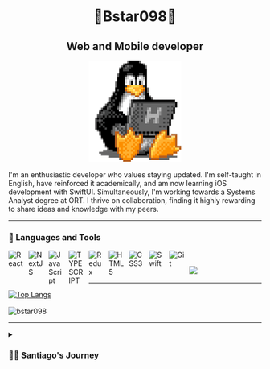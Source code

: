 
   <h1 align="center">  💫Bstar098💫 </h1>


   <h2 align="center"> Web and Mobile developer </h2>



   <p align="center">
   <img  src="https://github.com/BStar098/softwareDevelopmentGif/blob/main/linux-computer.gif"/>
   </p>

I'm an enthusiastic developer who values staying updated. I'm self-taught in English, have reinforced it academically, and am now learning iOS development with SwiftUI. Simultaneously, I'm working towards a Systems Analyst degree at ORT. I thrive on collaboration, finding it highly rewarding to share ideas and knowledge with my peers.

---

### 🧰 Languages and Tools

<img align="left" alt="React" width="30px" style="padding-right:10px;" src="https://cdn.jsdelivr.net/gh/devicons/devicon/icons/react/react-original.svg" />
<img align="left" alt="NextJS" width="30px" style="padding-right:10px;" src="https://cdn.jsdelivr.net/gh/devicons/devicon/icons/nextjs/nextjs-original.svg" />
<img align="left" alt="JavaScript" width="30px" style="padding-right:10px;" src="https://cdn.jsdelivr.net/gh/devicons/devicon/icons/javascript/javascript-plain.svg" />
<img align="left" alt="TYPESCRIPT" width="30px" style="padding-right:10px;" src="https://cdn.jsdelivr.net/gh/devicons/devicon/icons/typescript/typescript-plain.svg" />
<img align="left" alt="Redux" width="30px" style="padding-right:10px;" src="https://cdn.jsdelivr.net/gh/devicons/devicon/icons/redux/redux-original.svg" />
<img align="left" alt="HTML5" width="30px" style="padding-right:10px;" src="https://cdn.jsdelivr.net/gh/devicons/devicon/icons/html5/html5-original.svg" />
<img align="left" alt="CSS3" width="30px" style="padding-right:10px;" src="https://cdn.jsdelivr.net/gh/devicons/devicon/icons/css3/css3-original.svg" />
<img align="left" alt="Swift" width="30px" style="padding-right:10px;" src="https://cdn.jsdelivr.net/gh/devicons/devicon/icons/swift/swift-original.svg" />
<img align="left" alt="Git" width="30px" style="padding-right:10px;" src="https://cdn.jsdelivr.net/gh/devicons/devicon/icons/git/git-original.svg" />

<br />


[<img src="https://custom-icon-badges.demolab.com/badge/-Subscribe%20For%20More-red?style=for-the-badge&logo=video&logoColor=white"/>](https://www.youtube.com/@SantiLucero098?sub_confirmation=1)

---
[![Top Langs](https://github-readme-stats.vercel.app/api/top-langs/?username=bstar098)](https://github.com/anuraghazra/github-readme-stats)
<p><img align="center" src="https://github-readme-stats-git-masterrstaa-rickstaa.vercel.app/api?username=bstar098&show_icons=true&locale=en" alt="bstar098" /></p>

---

<details>
 <summary><h3>👨‍💻 Santiago's Journey</h3></summary>
It all began when I was just nine years old, and my mother bought me my first desktop computer. Despite its sluggish performance, I cherished it, and it sparked a profound interest in all things related to technology. As the years went by I became more and more interested in everything related to IT. I broke and repaired my computer several times, solved software problems by myself and learnt a lot while doing so.
In relation to software development, it became serious when I decided to enroll on a full-time coding bootcamp on 2022. This resulted in me working as a software developer for DIGITIZING MEXICO TECH, which turned me into a professional software developer!
To be continued ;)..

[youtube]: https://www.youtube.com/@SantiLucero098
